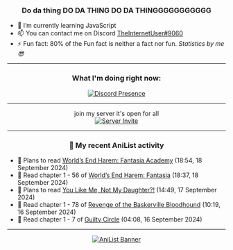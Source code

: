 <div align="center">

### Do da thing DO DA THING DO DA THINGGGGGGGGGGG
</div>

- 🌱 I’m currently learning JavaScript
- 📫 You can contact me on Discord [TheInternetUser#9060](https://discord.com/users/534117072796385300)
- ⚡ Fun fact: 80% of the Fun fact is neither a fact nor fun. _Statistics by me 😎_
<hr>

<div align="center">

### What I'm doing right now:
[![Discord Presence](https://lanyard.cnrad.dev/api/534117072796385300)](https://discord.com/users/534117072796385300)
<hr>

join my server it's open for all <br>
[![Server Invite](https://invidget.switchblade.xyz/bfYgVHxrSs)](https://discord.gg/bfYgVHxrSs)

<hr>
  
### 🌸 My recent AniList activity

</div>

<!-- ANILIST_ACTIVITY:start -->

-   📖 Plans to read [World’s End Harem: Fantasia Academy](https://anilist.co/manga/118483) (18:54, 18 September 2024)
-   📖 Read chapter 1 - 56 of [World’s End Harem: Fantasia](https://anilist.co/manga/101718) (18:37, 18 September 2024)
-   📖 Plans to read [You Like Me, Not My Daughter?!](https://anilist.co/manga/124676) (14:49, 17 September 2024)
-   📖 Read chapter 1 - 78 of [Revenge of the Baskerville Bloodhound](https://anilist.co/manga/163824) (10:19, 16 September 2024)
-   📖 Read chapter 1 - 7 of [Guilty Circle](https://anilist.co/manga/133592) (04:08, 16 September 2024)

<!-- ANILIST_ACTIVITY:end -->
<hr>

<div align="center">

[![AniList Banner](https://img.anili.st/User/929966)](https://anilist.co/user/TheInternetUser)

<!-- ![Profile views](https://gpvc.arturio.dev/TheInternetUse7) Since 2023-01-09 -->
<br>


</div>
